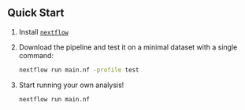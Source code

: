 ## Quick Start

1. Install [`nextflow`](https://nf-co.re/usage/installation)

2. Download the pipeline and test it on a minimal dataset with a single command:

    ```bash
    nextflow run main.nf -profile test
    ```

3. Start running your own analysis!

    ```bash
    nextflow run main.nf
    ```